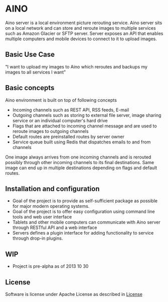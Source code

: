 # AINO

Aino server is a local environment picture rerouting service. Aino server sits on a local network and can store and reroute images to multiple services such as Amazon Glacier or SFTP server. Server exposes an API that enables multiple computers and mobile devices to connect to it to upload images.

## Basic Use Case

"I want to upload my images to Aino which reroutes and backups my images to all services I want"

## Basic concepts

Aino environment is built on top of following concepts
- Incoming channels such as REST API, RSS feeds, E-mail
- Outgoing channels such as storing to external file server, image sharing service or an individual computer's hard drive
- Flags that are attached to incoming channel message and are used to reroute images to outgoing channels
- Default routes are preinstalled routes by server owner
- Service queue built using  Redis that dispatches emails to and from channels

One image always arrives from one incoming channels and is rerouted possibly through other incoming channels to its final destinations. Same image can end up in multiple destinations depending on flags and default routes.

## Installation and configuration

- Goal of the project is to provide as self-sufficient package as possible for major modern operating systems.
- Goal of the project is to offer easy configuration using command line tools and web user interface
- Tablets and other mobile computers can communicate with Aino server through RESTful API and a web interface
- Servers defines a plugin interface for adding functionality to service through drop-in plugins.

## WIP

- Project is pre-alpha as of 2013 10 30

## License

Software is license under Apache License as described in [License](LICENSE)

